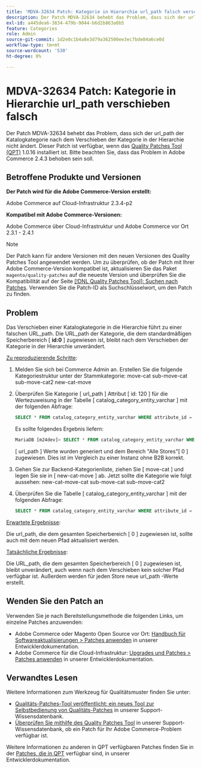 ```yaml
---
title: 'MDVA-32634 Patch: Kategorie in Hierarchie url_path falsch verschieben'
description: Der Patch MDVA-32634 behebt das Problem, dass sich der url\_path der Katalogkategorie nach dem Verschieben der Kategorie in der Hierarchie nicht ändert. Dieser Patch ist verfügbar, wenn das [Quality Patches Tool (QPT)](/help/announcements/adobe-commerce-announcements/magento-quality-patches-released-new-tool-to-self-serve-quality-patches.md) 1.0.16 installiert ist. Bitte beachten Sie, dass das Problem in Adobe Commerce 2.4.3 behoben sein soll.
exl-id: a445dea6-3834-479b-9044-b6d2b863a0b5
feature: Categories
role: Admin
source-git-commit: 1d2e0c1b4a8e3d79a362500ee3ec7bde84a6ce0d
workflow-type: tm+mt
source-wordcount: '530'
ht-degree: 0%

---
```


# MDVA-32634 Patch: Kategorie in Hierarchie url_path verschieben falsch

Der Patch MDVA-32634 behebt das Problem, dass sich der url\_path der Katalogkategorie nach dem Verschieben der Kategorie in der Hierarchie nicht ändert. Dieser Patch ist verfügbar, wenn das [Quality Patches Tool (QPT)](/help/announcements/adobe-commerce-announcements/magento-quality-patches-released-new-tool-to-self-serve-quality-patches.md) 1.0.16 installiert ist. Bitte beachten Sie, dass das Problem in Adobe Commerce 2.4.3 behoben sein soll.

## Betroffene Produkte und Versionen

**Der Patch wird für die Adobe Commerce-Version erstellt:**

Adobe Commerce auf Cloud-Infrastruktur 2.3.4-p2

**Kompatibel mit Adobe Commerce-Versionen:**

Adobe Commerce über Cloud-Infrastruktur und Adobe Commerce vor Ort 2.3.1 - 2.4.1

>[!NOTE]
>
>Der Patch kann für andere Versionen mit den neuen Versionen des Quality Patches Tool angewendet werden. Um zu überprüfen, ob der Patch mit Ihrer Adobe Commerce-Version kompatibel ist, aktualisieren Sie das Paket `magento/quality-patches` auf die neueste Version und überprüfen Sie die Kompatibilität auf der Seite [[!DNL Quality Patches Tool]: Suchen nach Patches](https://devdocs.magento.com/quality-patches/tool.html#patch-grid). Verwenden Sie die Patch-ID als Suchschlüsselwort, um den Patch zu finden.

## Problem

Das Verschieben einer Katalogkategorie in die Hierarchie führt zu einer falschen URL\_path. Die URL\_path der Kategorie, die dem standardmäßigen Speicherbereich \[ **id:0** \] zugewiesen ist, bleibt nach dem Verschieben der Kategorie in der Hierarchie unverändert.

<u>Zu reproduzierende Schritte</u>:

1. Melden Sie sich bei Commerce Admin an. Erstellen Sie die folgende Kategoriestruktur unter der Stammkategorie: move-cat sub-move-cat sub-move-cat2 new-cat-move
1. Überprüfen Sie Kategorie \[ url\_path \] Attribut \[ id: 120 \] für die Wertezuweisung in der Tabelle \[ catalog\_category\_entity\_varchar \] mit der folgenden Abfrage:

   ```sql
   SELECT * FROM catalog_category_entity_varchar WHERE attribute_id = 120 ORDER BY value_id DESC LIMIT 4;
   ```

   Es sollte folgendes Ergebnis liefern:

   ```sql
   MariaDB [m24dev]> SELECT * FROM catalog_category_entity_varchar WHERE attribute_id = 120 ORDER BY value_id DESC LIMIT 4;
   ```

   \[ url\_path \] Werte wurden generiert und dem Bereich &quot;Alle Stores&quot;\[ 0 \] zugewiesen. Dies ist im Vergleich zu einer Instanz ohne B2B korrekt.
1. Gehen Sie zur Backend-Kategorienliste, ziehen Sie \[ move-cat \] und legen Sie sie in \[ new-cat-move \] ab. Jetzt sollte die Kategorie wie folgt aussehen: new-cat-move-cat sub-move-cat sub-move-cat2
1. Überprüfen Sie die Tabelle \[ catalog\_category\_entity\_varchar \] mit der folgenden Abfrage:

   ```sql
   SELECT * FROM catalog_category_entity_varchar WHERE attribute_id = 120 ORDER BY value_id DESC LIMIT 16;
   ```

<u>Erwartete Ergebnisse</u>:

Die url\_path, die dem gesamten Speicherbereich \[ 0 \] zugewiesen ist, sollte auch mit dem neuen Pfad aktualisiert werden.

<u>Tatsächliche Ergebnisse</u>:

Die URL\_path, die dem gesamten Speicherbereich \[ 0 \] zugewiesen ist, bleibt unverändert, auch wenn nach dem Verschieben kein solcher Pfad verfügbar ist. Außerdem werden für jeden Store neue url\_path -Werte erstellt.

## Wenden Sie den Patch an

Verwenden Sie je nach Bereitstellungsmethode die folgenden Links, um einzelne Patches anzuwenden:

* Adobe Commerce oder Magento Open Source vor Ort: [Handbuch für Softwareaktualisierungen > Patches anwenden](https://devdocs.magento.com/guides/v2.4/comp-mgr/patching/mqp.html) in unserer Entwicklerdokumentation.
* Adobe Commerce für die Cloud-Infrastruktur: [Upgrades und Patches > Patches anwenden](https://devdocs.magento.com/cloud/project/project-patch.html) in unserer Entwicklerdokumentation.

## Verwandtes Lesen

Weitere Informationen zum Werkzeug für Qualitätsmuster finden Sie unter:

* [Qualitäts-Patches-Tool veröffentlicht: ein neues Tool zur Selbstbedienung von Qualitäts-Patches](/help/announcements/adobe-commerce-announcements/magento-quality-patches-released-new-tool-to-self-serve-quality-patches.md) in unserer Support-Wissensdatenbank.
* [Überprüfen Sie mithilfe des Quality Patches Tool](/help/support-tools/patches-available-in-qpt-tool/check-patch-for-magento-issue-with-magento-quality-patches.md) in unserer Support-Wissensdatenbank, ob ein Patch für Ihr Adobe Commerce-Problem verfügbar ist.

Weitere Informationen zu anderen in QPT verfügbaren Patches finden Sie in der [Patches, die in QPT](https://devdocs.magento.com/quality-patches/tool.html#patch-grid) verfügbar sind, in unserer Entwicklerdokumentation.
